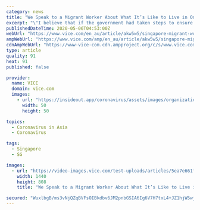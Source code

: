 ```yaml
---
category: news
title: "We Speak to a Migrant Worker About What It’s Like to Live in One of Singapore’s Coronavirus Hotbeds"
excerpt: "\"I believe that if the government had taken steps to ensure that everyone remained safe, we wouldn’t be where we are today. They could have controlled this situation better.\""
publishedDateTime: 2020-05-06T04:53:00Z
webUrl: "https://www.vice.com/en_au/article/akw5w5/singapore-migrant-worker-experience-coronavirus"
ampWebUrl: "https://www.vice.com/amp/en_au/article/akw5w5/singapore-migrant-worker-experience-coronavirus"
cdnAmpWebUrl: "https://www-vice-com.cdn.ampproject.org/c/s/www.vice.com/amp/en_au/article/akw5w5/singapore-migrant-worker-experience-coronavirus"
type: article
quality: 91
heat: 91
published: false

provider:
  name: VICE
  domain: vice.com
  images:
    - url: "https://insideout.app/coronavirus/assets/images/organizations/vice.com-50x50.jpg"
      width: 50
      height: 50

topics:
  - Coronavirus in Asia
  - Coronavirus

tags:
  - Singapore
  - SG

images:
  - url: "https://video-images.vice.com/test-uploads/articles/5ea7e661f05919009dae197e/lede/1588672256187-000_1QU2HS.jpeg?crop=1xw:0.8427xh;0xw,0.0427xh"
    width: 1440
    height: 808
    title: "We Speak to a Migrant Worker About What It’s Like to Live in One of Singapore’s Coronavirus Hotbeds"

secured: "WuxlbgB/ms3vNjQZqBVFsOIBkdbv6JM2pnbGSIA6Ig6V7H7txL4+JZ1hjW5wjx+MGKjP+SYqJwfLyxuH5K7h9M3GSZMLlnkrVAnnjczj6akLJOSc11eIA2LgdJgtAj/KsHJoUaMkPpAFi8Xaj9qkCujD1B6XcOpr7i8F5kDJ+hYhk90Ib91I9yryCJ+5IcIpxr76xfHtZ3xQVlOcjoOgLVAKSgT6+NyLPYR/I5vSd6Kwo3szgLlzXOMxdXVVfNPOjGBzOvMsVnSJi0Fd18UoK6hwR2x/5ZeeTB/iMnVEpfLGIyJ3PXK6/H4SWkvYoaWihmrL+v24rAX9OnrtnQB+Neaui1EZaH09pSNH+f8TBBw3KBrFRk+se8TQWg+vzHkf+O24PJqYrM+Cg+oEF41ZJBqsPIeoAC4P3W4PRfchDv+NY9sx4SO8Orxw8OX3J4ezYNJu3fzl5ilCfok/vSx9bebkYAgnZdACiYSAoA4+nJM=;RSjeLHzOn8G6m/iNVr/4JA=="
---
```


